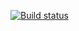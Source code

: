 [![Build status](https://ci.appveyor.com/api/projects/status/lq2kos41e6nn0j43?svg=true)](https://ci.appveyor.com/project/Rimma-StupaZ7/testweb)